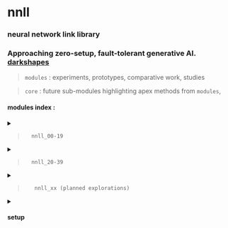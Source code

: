# nnll

### neural network link library

### Approaching zero-setup, fault-tolerant generative AI. [darkshapes](https://github.com/darkshapes/)

> `modules` : experiments, prototypes, comparative work, studies

> `core` : future sub-modules highlighting apex methods from `modules`,


#### modules index :

<details><summary>

> `  nnll_00-19`
</summary>

> [nnll 00 - lambda-condensed nested dict traversal](https://github.com/darkshapes/nnll/blob/main/modules/nnll_00/src.py#L29)<br>
> [nnll 01 - lambda-condensed nested dict traversal:](https://github.com/darkshapes/nnll/blob/main/modules/nnll_01/src.py#L8)<br>
> [nnll 04* - loading safetensors comparative analysis](https://github.com/darkshapes/nnll/blob/main/modules/nnll_04/src.py#L5)<br>
> [nnll 05* - loading gguf comparative analysis](https://github.com/darkshapes/nnll/blob/main/modules/nnll_05/src.py#L2)<br>
> [nnll 07 - nn class/type id system](https://github.com/darkshapes/nnll/blob/main/modules/nnll_07/src.py#L2)<br>
> [nnll 08 - seed methods](https://github.com/darkshapes/nnll/blob/main/modules/nnll_08/src.py#L2)<br>
> [nnll 09 - token encoder type 1](https://github.com/darkshapes/nnll/modules/nnll_09/src.py#L12)<br>
> [nnll 10 - minimal diffusers sdxl inference (incomplete)](https://github.com/darkshapes/nnll/blob/main/modules/nnll_10/src.py#L15)<br>
> [nnll 13 - system capability agent (incomplete)](https://github.com/darkshapes/nnll/blob/main/modules/nnll_13/src.py#L1)<br>
> [nnll 17 - example device classes for nll_16 (incomplete)](https://github.com/darkshapes/nnll/blob/main/modules/nnll_17/src.py#L4)<br>
> [nnll 18 - alternate token encoder for extra prompt length](https://github.com/darkshapes/nnll/blob/main/modules/nnll_18/src.py#L5)<br>

</details>

<details><summary>

> `  nnll_20-39`

</summary>

> [nnll 20 - minimal diffusers flux inference (incomplete)](https://github.com/darkshapes/nnll/blob/main/modules/nnll_20/src.py#L8)<br>
> [nnll 22* - diffusers symlink routine(nnll 19, 21)](https://github.com/darkshapes/nnll/blob/main/modules/nnll_22/src.py#L5)<br>
> [nnll 23* - dynamic module constructor (nnll 11, 12, 14, 15, 16)](https://github.com/darkshapes/nnll/blob/main/modules/nnll_23/src.py#L5)<br>
> [nnll_24* - nested dictionary criteria match (nnll 02, 03, 06)](https://github.com/darkshapes/nnll/blob/main/modules/nnll_24/src.py#L5)<br>
> [nnll_25* - tensor and hash data, regex comparison ](https://github.com/darkshapes/nnll/blob/main/modules/nnll_25/src.py#L9)<br>
> [nnll_26  - pytorch seed and tensor routines](https://github.com/darkshapes/nnll/blob/main/modules/nnll_26/src.py)<br>

</details>

<details><summary>

> `   nnll_xx (planned explorations)`

</summary>

> [nnll xx - token encoder type 3]<br>
> [nnll xx - prototype token sculptor revisiting nnll 08]<br>
> [nnll xx - alternate methods of torch.no_grad inference]<br>
> [nnll xx - modular variable autoencoder component]<br>
> [nnll xx - output image formatting]<br>
> [nnll xx - metadata encoding method 1/comparison]<br>
> [nnll xx - self-embedding hash/snapshots]<br>
> ...

</details>


<details><summary>

#### setup

</summary>

###### create virtual environment
> ```
> py -3.12 -m venv .venv_nnll
> ``` -->

###### activate (windows)
> ```
> Set-ExecutionPolicy Bypass -Scope Process -Force; .venv_nnll\Scripts\Activate.ps1
> ```

###### activate( linux | macos)
> ```
> .venv_nnll\bin\activate
> ```

###### upgrade pip
> ```
> python -m pip install --upgrade pip
> ```

###### install torch (nvidia/cuda device)
> ```
> pip install torch==2.3.1+cu121 torchvision torchaudio xformers --index-url https://download.pytorch.org/whl/cu121
> ```

###### install torch (apple/mps device)
> ```
> pip install torch torchvision torchaudio xformers flash-attn
> ```

###### clone repo
> ```
> git clone https://github.com/darkshapes/mull.git
> ```

###### add environment variables (windows)
>
> $env:HF_HUB_OFFLINE = "True"; $env:DISABLE_TELEMETRY = "YES"; $env:GIT_LFS_SKIP_SMUDGE = "1"
>

###### add environment variables (linux/macos)
>
> export HF_HUB_OFFLINE=True && export DISABLE_TELEMETRY=YES && export GIT_LFS_SKIP_SMUDGE=1
>

##### clone metadata
> ```
> git clone https://huggingface.co/exdysa/metadata nnll/metadata
> ```

</details>